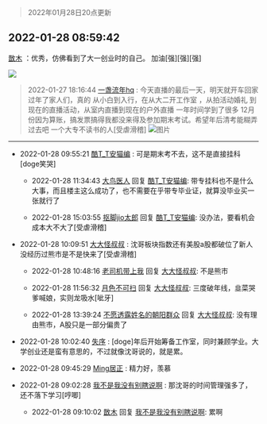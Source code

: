> 2022年01月28日20点更新
<link rel="stylesheet" href="https://cdn.jsdelivr.net/gh/taotie6/sampleJSON@main/css/photo_show.css">
<meta name="referrer" content="no-referrer" />


 ## 2022-01-28 08:59:42 

 [㪚木](https://www.coolapk.com/feed/33149842?shareKey=YjM5Mzc0OTYzNDIxNjFmMzRiMDA~) ：优秀，仿佛看到了大一创业时的自己。
加油[强][强][强] 

<div class="album">
<img class="img-item" src="https://image.coolapk.com/feed/2019/0412/17/1081091_1555060673_5592@400x225.gif" />
</div>

> 2022-01-27 18:16:44 
> [一盏流年hq](https://www.coolapk.com/feed/33138218?shareKey=YWZlMDdjM2ZkMDViNjFmMzRiMDA~) : 今天直播的最后一天，明天就开车回家过年了家人们，真的 从小白到入行，在从大二开工作室 ，从拍活动婚礼 到现在的直播活动，从室内直播到现在的户外直播 一年时间学到了很多 12月份因为算账，搞发票搞得我都没来得及参加期末考试。希望年后清考能糊弄过去吧 一个大专不读书的人[受虐滑稽] 
![图片](https://image.coolapk.com/feed/2022/0127/18/2654583_d129b096_8548_4372_32@2896x2172.jpeg)

 ------- 

- 2022-01-28 09:55:21 [酷T_T安猫编](uid=3220399) : 可是期末考不去，这不是直接挂科[doge笑哭] 

    - 2022-01-28 11:34:43 [大鸟医人](uid=1511304) 回复 [酷T_T安猫编](uid=3220399): 带专挂科也不是什么大事，而且楼主这么成功了，也不需要在乎带专毕业证，就算没毕业买一张就行了 

    - 2022-01-28 15:03:55 [抠脚jio太郎](uid=3743725) 回复 [酷T_T安猫编](uid=3220399): 没办法，要看机会成本大不大了[受虐滑稽] 

- 2022-01-28 10:09:51 [大大怪叔叔](uid=956235) : 沈哥板块指数还有美股a股都破位了新人没经历过熊市是不是快来了[受虐滑稽] 

    - 2022-01-28 10:48:16 [老司机带上我](uid=1912353) 回复 [大大怪叔叔](uid=956235): 不是熊市 

    - 2022-01-28 11:56:32 [月色不可扫](uid=3639201) 回复 [大大怪叔叔](uid=956235): 三度破年线，韭菜哭爹喊娘，实则龙吸水[呲牙] 

    - 2022-01-28 13:39:24 [不愿透露姓名的朝阳群众](uid=2170943) 回复 [大大怪叔叔](uid=956235): 没有理由熊市，A股只是一部分偏贵了 

- 2022-01-28 10:02:40 [失序](uid=1009107) : [doge]年后开始筹备工作室，同时兼顾学业。大学创业还是蛮有意思的，不过就像沈哥说的，就是累。 

- 2022-01-28 09:45:29 [Ming居正](uid=3232346) : 精力好，羡慕 

- 2022-01-28 09:02:28 [我不是我没有别瞎说啊](uid=2231912) : 那沈哥的时间管理强多了，还不落下学习[哼唧] 

    - 2022-01-28 09:10:02 [㪚木](uid=1081091) 回复 [我不是我没有别瞎说啊](uid=2231912): 累啊 


